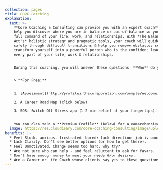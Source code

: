 ```yaml
---
collection: pages
title: CORE Coaching
explanation:
  text: >-
    **Core Coaching & Consulting can provide you with an expert coach** who will
    help you discover where you are in balance or out-of-balance so you can take
    full command of your life, work, and relationships. With *The Balancing
    Act's* holistic strategy and pragmatic tools, your coach will guide you
    safely through difficult transitions & help you remove obstacles so you can
    transform yourself into a powerful person who is the confident leader of
    every part of your life, work & relationships.


    During this coaching, you will answer these questions: **Who** do you want to be from now on? **What** do you want to change about yourself? **Why** is that important to you? **When** and **How** can you act to achieve this goal of being the great person you've always wanted to become?


    > **For Free:**


    1. [Assessment](http://profiles.thecoreporation.com/sample/welcome) of your greatest strength and liability (a 2 min quiz & instant report)

    2. A Career Road Map (click below)

    3. SOS: Switch Off Stress app (1-2 min relief at your fingertips).


    You can also take a **Premium Profile** (below) for a comprehensive report on your strengths and weaknesses, plus specific ways to improve. And check out our **excellent seminars:** *Improving Productivity, Removing Stress, Increasing Prosperity, Reducing Procrastination*, and the *Leading Your Life and Work* coaching program. Click the message link below to ask questions & explore how CORE Coaching could transform your life, work & relationships, now and forever.
  image: https://res.cloudinary.com/core-coaching-consulting/image/upload/v1600816113/Coaching_cropped_ibup02.jpg
benefits: |-
  * Feel Stuck, anxious, frustrated, bored; lack direction; job is poor fit.
  * Lack Clarity. Don't see better options (or how to get there).
  * Feel Unmotivated. Change seems too hard; why try?
  * Are not sure who can help - and feel reluctant to ask for favors.
  * Don't have enough money to meet your needs &/or desires.
  * Are a Career or Life Coach whose clients say yes to these questions.
---
```


